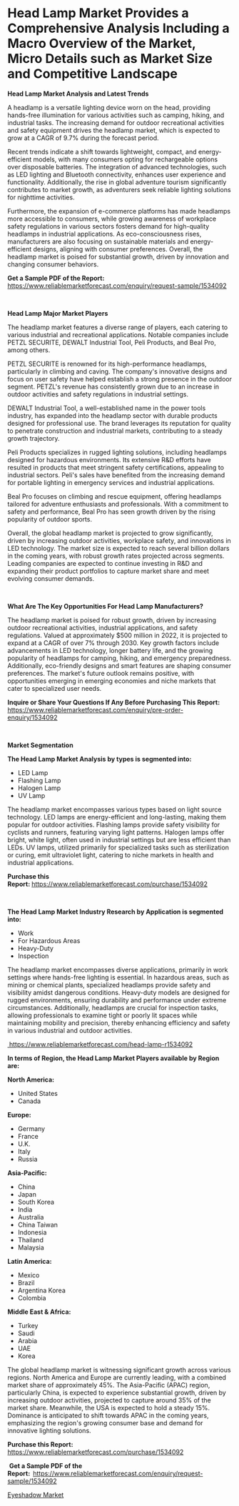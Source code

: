 <p><h1>Head Lamp Market Provides a Comprehensive Analysis Including a Macro Overview of the Market, Micro Details such as Market Size and Competitive Landscape</h1></p><p><strong>Head Lamp Market Analysis and Latest Trends</strong></p>
<p><p>A headlamp is a versatile lighting device worn on the head, providing hands-free illumination for various activities such as camping, hiking, and industrial tasks. The increasing demand for outdoor recreational activities and safety equipment drives the headlamp market, which is expected to grow at a CAGR of 9.7% during the forecast period. </p><p>Recent trends indicate a shift towards lightweight, compact, and energy-efficient models, with many consumers opting for rechargeable options over disposable batteries. The integration of advanced technologies, such as LED lighting and Bluetooth connectivity, enhances user experience and functionality. Additionally, the rise in global adventure tourism significantly contributes to market growth, as adventurers seek reliable lighting solutions for nighttime activities. </p><p>Furthermore, the expansion of e-commerce platforms has made headlamps more accessible to consumers, while growing awareness of workplace safety regulations in various sectors fosters demand for high-quality headlamps in industrial applications. As eco-consciousness rises, manufacturers are also focusing on sustainable materials and energy-efficient designs, aligning with consumer preferences. Overall, the headlamp market is poised for substantial growth, driven by innovation and changing consumer behaviors.</p></p>
<p><strong>Get a Sample PDF of the Report:&nbsp;</strong> <a href="https://www.reliablemarketforecast.com/enquiry/request-sample/1534092?utm_campaign=1140&utm_medium=2&utm_source=Github&utm_content=ia&utm_term=06022025&utm_id=head-lamp">https://www.reliablemarketforecast.com/enquiry/request-sample/1534092</a></p>
<p>&nbsp;</p>
<p><strong>Head Lamp Major Market Players</strong></p>
<p><p>The headlamp market features a diverse range of players, each catering to various industrial and recreational applications. Notable companies include PETZL SECURITE, DEWALT Industrial Tool, Peli Products, and Beal Pro, among others.</p><p>PETZL SECURITE is renowned for its high-performance headlamps, particularly in climbing and caving. The company's innovative designs and focus on user safety have helped establish a strong presence in the outdoor segment. PETZL's revenue has consistently grown due to an increase in outdoor activities and safety regulations in industrial settings.</p><p>DEWALT Industrial Tool, a well-established name in the power tools industry, has expanded into the headlamp sector with durable products designed for professional use. The brand leverages its reputation for quality to penetrate construction and industrial markets, contributing to a steady growth trajectory.</p><p>Peli Products specializes in rugged lighting solutions, including headlamps designed for hazardous environments. Its extensive R&D efforts have resulted in products that meet stringent safety certifications, appealing to industrial sectors. Peli's sales have benefited from the increasing demand for portable lighting in emergency services and industrial applications.</p><p>Beal Pro focuses on climbing and rescue equipment, offering headlamps tailored for adventure enthusiasts and professionals. With a commitment to safety and performance, Beal Pro has seen growth driven by the rising popularity of outdoor sports.</p><p>Overall, the global headlamp market is projected to grow significantly, driven by increasing outdoor activities, workplace safety, and innovations in LED technology. The market size is expected to reach several billion dollars in the coming years, with robust growth rates projected across segments. Leading companies are expected to continue investing in R&D and expanding their product portfolios to capture market share and meet evolving consumer demands.</p></p>
<p>&nbsp;</p>
<p><strong>What Are The Key Opportunities For Head Lamp Manufacturers?</strong></p>
<p><p>The headlamp market is poised for robust growth, driven by increasing outdoor recreational activities, industrial applications, and safety regulations. Valued at approximately $500 million in 2022, it is projected to expand at a CAGR of over 7% through 2030. Key growth factors include advancements in LED technology, longer battery life, and the growing popularity of headlamps for camping, hiking, and emergency preparedness. Additionally, eco-friendly designs and smart features are shaping consumer preferences. The market's future outlook remains positive, with opportunities emerging in emerging economies and niche markets that cater to specialized user needs.</p></p>
<p><strong>Inquire or Share Your Questions If Any Before Purchasing This Report:</strong> <a href="https://www.reliablemarketforecast.com/enquiry/pre-order-enquiry/1534092?utm_campaign=1140&utm_medium=2&utm_source=Github&utm_content=ia&utm_term=06022025&utm_id=head-lamp">https://www.reliablemarketforecast.com/enquiry/pre-order-enquiry/1534092</a></p>
<p>&nbsp;</p>
<p><strong>Market Segmentation</strong></p>
<p><strong>The Head Lamp Market Analysis by types is segmented into:</strong></p>
<p><ul><li>LED Lamp</li><li>Flashing Lamp</li><li>Halogen Lamp</li><li>UV Lamp</li></ul></p>
<p><p>The headlamp market encompasses various types based on light source technology. LED lamps are energy-efficient and long-lasting, making them popular for outdoor activities. Flashing lamps provide safety visibility for cyclists and runners, featuring varying light patterns. Halogen lamps offer bright, white light, often used in industrial settings but are less efficient than LEDs. UV lamps, utilized primarily for specialized tasks such as sterilization or curing, emit ultraviolet light, catering to niche markets in health and industrial applications.</p></p>
<p><strong>Purchase this Report:&nbsp;</strong><a href="https://www.reliablemarketforecast.com/purchase/1534092?utm_campaign=1140&utm_medium=2&utm_source=Github&utm_content=ia&utm_term=06022025&utm_id=head-lamp">https://www.reliablemarketforecast.com/purchase/1534092</a></p>
<p>&nbsp;</p>
<p><strong>The Head Lamp Market Industry Research by Application is segmented into:</strong></p>
<p><ul><li>Work</li><li>For Hazardous Areas</li><li>Heavy-Duty</li><li>Inspection</li></ul></p>
<p><p>The headlamp market encompasses diverse applications, primarily in work settings where hands-free lighting is essential. In hazardous areas, such as mining or chemical plants, specialized headlamps provide safety and visibility amidst dangerous conditions. Heavy-duty models are designed for rugged environments, ensuring durability and performance under extreme circumstances. Additionally, headlamps are crucial for inspection tasks, allowing professionals to examine tight or poorly lit spaces while maintaining mobility and precision, thereby enhancing efficiency and safety in various industrial and outdoor activities.</p></p>
<p><a href="https://www.reliablemarketforecast.com/head-lamp-r1534092?utm_campaign=1140&utm_medium=2&utm_source=Github&utm_content=ia&utm_term=06022025&utm_id=head-lamp">&nbsp;https://www.reliablemarketforecast.com/head-lamp-r1534092</a></p>
<p><strong>In terms of Region, the Head Lamp Market Players available by Region are:</strong></p>
<p>
    <p> <strong> North America: </strong>
        <ul>
            <li>United States</li>
            <li>Canada</li>
        </ul>
        </p> 
    <p> <strong> Europe: </strong>
        <ul>
            <li>Germany</li>
            <li>France</li>
            <li>U.K.</li>
            <li>Italy</li>
            <li>Russia</li>
        </ul>
        </p> 
    <p> <strong> Asia-Pacific: </strong>
        <ul>
            <li>China</li>
            <li>Japan</li>
            <li>South Korea</li>
            <li>India</li>
            <li>Australia</li>
            <li>China Taiwan</li>
            <li>Indonesia</li>
            <li>Thailand</li>
            <li>Malaysia</li>
        </ul>
        </p> 
    <p> <strong> Latin America: </strong>
        <ul>
            <li>Mexico</li>
            <li>Brazil</li>
            <li>Argentina Korea</li>
            <li>Colombia</li>
        </ul>
        </p> 
    <p> <strong> Middle East & Africa: </strong>
        <ul>
            <li>Turkey</li>
            <li>Saudi</li>
            <li>Arabia</li>
            <li>UAE</li>
            <li>Korea</li>
        </ul>
    </p>
    </p>
<p><p>The global headlamp market is witnessing significant growth across various regions. North America and Europe are currently leading, with a combined market share of approximately 45%. The Asia-Pacific (APAC) region, particularly China, is expected to experience substantial growth, driven by increasing outdoor activities, projected to capture around 35% of the market share. Meanwhile, the USA is expected to hold a steady 15%. Dominance is anticipated to shift towards APAC in the coming years, emphasizing the region's growing consumer base and demand for innovative lighting solutions.</p></p>
<p><strong>Purchase this Report: </strong><a href="https://www.reliablemarketforecast.com/purchase/1534092?utm_campaign=1140&utm_medium=2&utm_source=Github&utm_content=ia&utm_term=06022025&utm_id=head-lamp">https://www.reliablemarketforecast.com/purchase/1534092</a></p>
<p>&nbsp;<strong>Get a Sample PDF of the Report:&nbsp;&nbsp;</strong><a href="https://www.reliablemarketforecast.com/enquiry/request-sample/1534092?utm_campaign=1140&utm_medium=2&utm_source=Github&utm_content=ia&utm_term=06022025&utm_id=head-lamp">https://www.reliablemarketforecast.com/enquiry/request-sample/1534092</a></p>
<p><strong></strong></p>
<p><p><a href="https://github.com/AKSHATREPORTPRIME/Market-Research-Report-List-7/blob/main/eyeshadow-market.md?utm_campaign=1140&utm_medium=2&utm_source=Github&utm_content=ia&utm_term=06022025&utm_id=head-lamp">Eyeshadow Market</a></p></p>